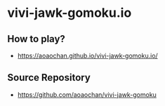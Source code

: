 # vivi-jawk-gomoku.io

## How to play?
- https://aoaochan.github.io/vivi-jawk-gomoku.io/

## Source Repository
- https://github.com/aoaochan/vivi-jawk-gomoku